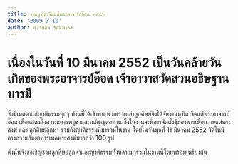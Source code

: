 ```yaml
---
title: งานมุฑิตาจิตแด่พระอาจารย์อ๊อด ๒๕๕๒
date: '2009-3-10'
author: อ.จัสติน รัตนมงคล
---
```


# เนื่องในวันที่ 10 มีนาคม 2552 เป็นวันคล้ายวันเกิดของพระอาจารย์อ๊อด  เจ้าอาวาสวัดสวนอธิษฐานบารมี  

ซึ่งมีเมตตาแก่ญาติธรรมทุกๆ ท่านที่ได้เข้าพบ  พวกเราเหล่าลูกศิษย์จึงได้จัดงานมุฑิตาจิตแด่พระอาจารย์อ๊อด  เพื่อแสดงถึงความเคารพบูชาและกตัญญูต่อท่าน   ซึ่งในงานจะมีการจัดตั้งซุ้มอาหารเพื่อถวายแด่พระสงฆ์ และ ลูกศิษย์ลูกหา รวมถึงญาติธรรมที่มาร่วมในงาน     โดยในวันพุธที่ 11 มีนาคม 2552 จัดให้มีการถวายภัตตาหารเพลพระสงฆ์มากกว่า 100 รูป

ดังนั้นจึงขอเชิญชวนลูกศิษย์ลูกหาและญาติธรรมทั้งหลายมาร่วมในงานนี้โดยพร้อมเพรียงกัน
